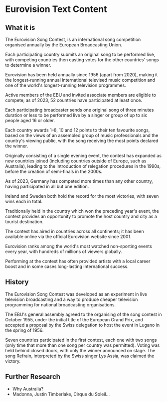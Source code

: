 # Eurovision Text Content

## What it is

The Eurovision Song Contest, is an international song competition organised annually by the European Broadcasting Union.

Each participating country submits an original song to be performed live, with competing countries then casting votes for the other countries' songs to determine a winner.

Eurovision has been held annually since 1956 (apart from 2020), making it the longest-running annual international televised music competition and one of the world's longest-running television programmes.

Active members of the EBU and invited associate members are eligible to compete; as of 2023, 52 countries have participated at least once.

Each participating broadcaster sends one original song of three minutes duration or less to be performed live by a singer or group of up to six people aged 16 or older.

Each country awards 1–8, 10 and 12 points to their ten favourite songs, based on the views of an assembled group of music professionals and the country's viewing public, with the song receiving the most points declared the winner.

Originally consisting of a single evening event, the contest has expanded as new countries joined (including countries outside of Europe, such as Australia), leading to the introduction of relegation procedures in the 1990s, before the creation of semi-finals in the 2000s.

As of 2023, Germany has competed more times than any other country, having participated in all but one edition.

Ireland and Sweden both hold the record for the most victories, with seven wins each in total.

Traditionally held in the country which won the preceding year's event, the contest provides an opportunity to promote the host country and city as a tourist destination.

The contest has aired in countries across all continents; it has been available online via the official Eurovision website since 2001.

Eurovision ranks among the world's most watched non-sporting events every year, with hundreds of millions of viewers globally.

Performing at the contest has often provided artists with a local career boost and in some cases long-lasting international success.

## History

The Eurovision Song Contest was developed as an experiment in live television broadcasting and a way to produce cheaper television programming for national broadcasting organisations.

The EBU's general assembly agreed to the organising of the song contest in October 1955, under the initial title of the European Grand Prix, and accepted a proposal by the Swiss delegation to host the event in Lugano in the spring of 1956.

Seven countries participated in the first contest, each one with two songs (only time that more than one song per country was permitted). Voting was held behind closed doors, with only the winner announced on stage. The song Refrain, interpreted by the Swiss singer Lys Assia, was claimed the victory.

## Further Research

- Why Australia?
- Madonna, Justin Timberlake, Cirque du Soleil...
